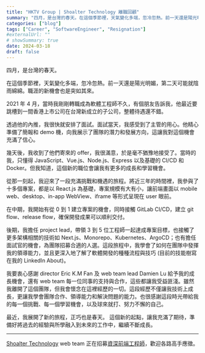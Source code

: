 ```yaml
---
title: "HKTV Group | Shoalter Technology 離職回顧"
summary: "四月，是台灣的春天。在這個季節裡，天氣變化多端，忽冷忽熱。前一天還是陽光明媚，第二天可能就陰雨綿綿。職涯的新機會也是突如其來。"
categories: ["blog"]
tags: ["Career", "SoftwareEngineer", "Resignation"]
#externalUrl: ""
# showSummary: true
date: 2024-03-18
draft: false
---
```


四月，是台灣的春天。

在這個季節裡，天氣變化多端，忽冷忽熱。前一天還是陽光明媚，第二天可能就陰雨綿綿。職涯的新機會也是突如其來。

2021 年 4 月，當時我剛剛轉職成為軟體工程師不久，有個朋友告訴我，他最近要跳槽到一間香港上市公司在台灣新成立的子公司，整體待遇還不錯。

透過他的內推，我很快就安排了面試。面試當天，我感受到了主管的用心。他精心準備了簡報和 demo 機，向我展示了團隊的潛力和發展方向，這讓我對這個機會充滿了信心。

幾天後，我收到了他們寄來的 offer，我很滿意，於是毫不猶豫地接受了。當時的我，只懂得 JavaScript、Vue.js、Node.js、Express 以及基礎的 CI/CD 和 Docker。但我知道，這個新的職位會讓我有更多的成長和學習機會。

從那一刻起，我迎來了一段充滿挑戰和機遇的旅程。將近三年的時間裡，我參與了十多個專案，都是以 React.js 為基礎，專案規模有大有小，讓前端畫面以 mobile web、desktop、in-app WebView、iframe 等形式呈現在 user 眼前。

在中期，我開始有從 0 到 1 建立專案的機會，同時接觸 GitLab CI/CD，建立 git flow、release flow，確保開發成果可以順利交付。

後期，我擔任 project lead，帶領 3 到 5 位工程師一起達成專案目標，也接觸了更多架構相關的技術如 Next.js、Monorepo、Kubernetes、ArgoCD；也有擔任面試官的機會，為團隊招募合適的人選。這段旅程中，我學會了如何在團隊中發揮我的領導能力，並且更深入地了解了軟體開發的種種流程與技巧 (目前的技能樹寫在我的 LinkedIn About)。

我要衷心感謝 director Eric K.M Fan 及 web team lead Damien Lu 給予我的成長機會，還有 web team 每一位同事的支持與合作，這些都讓我受益匪淺。雖然我離開了這個團隊，但我會懷念在這裡經歷的一切。這段經歷不僅讓我技術上成長，更讓我學會團隊合作、領導能力和解決問題的能力。也很感謝這段時光帶給我的每一個挑戰、每一個學習機會，以及球來就打、努力不懈的自己。

最近，我展開了新的旅程，正巧也是春天。
這個新的起點，讓我充滿了期待，準備好將過去的經驗與所學融入到未來的工作中，繼續不斷成長。

---

[Shoalter Technology](https://www.shoalter.com/) web team 正在招募[資深前端工程師](https://www.cakeresume.com/companies/hktv-hk-big5-global-home-htm-d36855/jobs/talent-acquisition-officer)，歡迎各路高手應徵。
